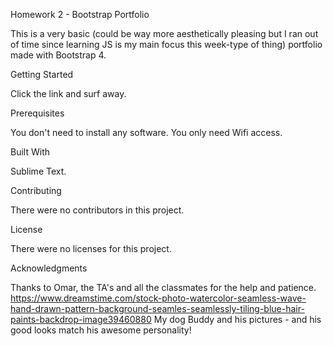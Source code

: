 Homework 2 - Bootstrap Portfolio

This is a very basic (could be way more aesthetically pleasing but I ran out of time since learning JS is my main focus this week-type of thing) portfolio made with Bootstrap 4.

Getting Started

Click the link and surf away.

Prerequisites

You don't need to install any software. You only need Wifi access.

Built With

Sublime Text.

Contributing

There were no contributors in this project.

License

There were no licenses for this project.

Acknowledgments

Thanks to Omar, the TA's and all the classmates for the help and patience.
https://www.dreamstime.com/stock-photo-watercolor-seamless-wave-hand-drawn-pattern-background-seamles-seamlessly-tiling-blue-hair-paints-backdrop-image39460880
My dog Buddy and his pictures - and his good looks match his awesome personality!